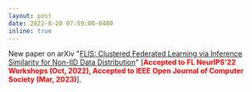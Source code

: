 ```yaml
---
layout: post
date: 2022-8-20 07:59:00-0400
inline: true
---
```


New paper on arXiv "[FLIS: Clustered Federated Learning via Inference Similarity for Non-IID Data Distribution](https://arxiv.org/abs/2208.09754)" [<span style="color:red">**Accepted to FL NeurIPS'22 Workshops (Oct, 2022), Accepted to IEEE Open Journal of Computer Society (Mar, 2023)**</span>].
